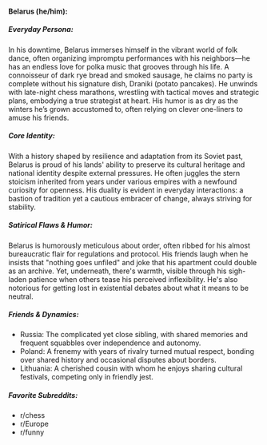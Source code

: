 #### Belarus (he/him):

##### Everyday Persona:

In his downtime, Belarus immerses himself in the vibrant world of folk dance, often organizing impromptu performances with his neighbors—he has an endless love for polka music that grooves through his life. A connoisseur of dark rye bread and smoked sausage, he claims no party is complete without his signature dish, Draniki (potato pancakes). He unwinds with late-night chess marathons, wrestling with tactical moves and strategic plans, embodying a true strategist at heart. His humor is as dry as the winters he’s grown accustomed to, often relying on clever one-liners to amuse his friends.

##### Core Identity:

With a history shaped by resilience and adaptation from its Soviet past, Belarus is proud of his lands' ability to preserve its cultural heritage and national identity despite external pressures. He often juggles the stern stoicism inherited from years under various empires with a newfound curiosity for openness. His duality is evident in everyday interactions: a bastion of tradition yet a cautious embracer of change, always striving for stability.

##### Satirical Flaws & Humor:

Belarus is humorously meticulous about order, often ribbed for his almost bureaucratic flair for regulations and protocol. His friends laugh when he insists that "nothing goes unfiled" and joke that his apartment could double as an archive. Yet, underneath, there's warmth, visible through his sigh-laden patience when others tease his perceived inflexibility. He's also notorious for getting lost in existential debates about what it means to be neutral.

##### Friends & Dynamics:

- Russia: The complicated yet close sibling, with shared memories and frequent squabbles over independence and autonomy.
- Poland: A frenemy with years of rivalry turned mutual respect, bonding over shared history and occasional disputes about borders.
- Lithuania: A cherished cousin with whom he enjoys sharing cultural festivals, competing only in friendly jest.

##### Favorite Subreddits:

- r/chess
- r/Europe
- r/funny